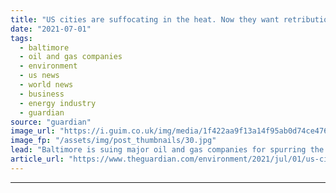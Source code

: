 ```yaml
---
title: "US cities are suffocating in the heat. Now they want retribution"
date: "2021-07-01"
tags: 
  - baltimore
  - oil and gas companies
  - environment
  - us news
  - world news
  - business
  - energy industry
  - guardian
source: "guardian"
image_url: "https://i.guim.co.uk/img/media/1f422aa9f13a14f95ab0d74ce4762246f97fa05e/0_664_8272_4964/master/8272.jpg?width=460&quality=85&auto=format&fit=max&s=965bb28322e678aae4cc96384cc704e7"
image_fp: "/assets/img/post_thumbnails/30.jpg"
lead: "Baltimore is suing major oil and gas companies for spurring the climate crisis and the rising temperatures that have an outsized impact on low-income, urban areasFor years, an elderly man stood as a regular fixture around his East Baltimore neighborh..."
article_url: "https://www.theguardian.com/environment/2021/jul/01/us-cities-heat-baltimore-suing-oil-gas"
---
```


---
